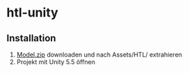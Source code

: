 # htl-unity
## Installation
1. [Model.zip](https://github.com/TeamERHUC/htl-unity/releases/download/v1.1/Model.zip) downloaden und nach Assets/HTL/ extrahieren
1. Projekt mit Unity 5.5 öffnen
